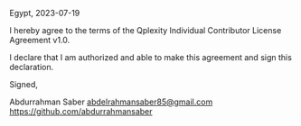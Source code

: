 Egypt, 2023-07-19

I hereby agree to the terms of the Qplexity Individual Contributor License
Agreement v1.0.

I declare that I am authorized and able to make this agreement and sign this
declaration.

Signed,

Abdurrahman Saber abdelrahmansaber85@gmail.com https://github.com/abdurrahmansaber